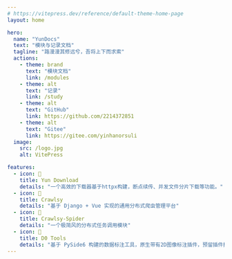 ```yaml
---
# https://vitepress.dev/reference/default-theme-home-page
layout: home

hero:
  name: "YunDocs"
  text: "模块与记录文档"
  tagline: "路漫漫其修远兮，吾将上下而求索"
  actions:
    - theme: brand
      text: "模块文档"
      link: /modules
    - theme: alt
      text: "记录"
      link: /study
    - theme: alt
      text: "GitHub"
      link: https://github.com/2214372851
    - theme: alt
      text: "Gitee"
      link: https://gitee.com/yinhanorsuli
  image:
    src: /logo.jpg
    alt: VitePress

features:
  - icon: 🤩
    title: Yun Download
    details: "一个高效的下载器基于httpx构建，断点续传、并发文件分片下载等功能。"
  - icon: 🥰
    title: Crawlsy
    details: "基于 Django + Vue 实现的通用分布式爬虫管理平台"
  - icon: 🥰
    title: Crawlsy-Spider
    details: "一个极简风的分布式任务调用模块"
  - icon: 🥺
    title: D0 Tools
    details: "基于 PySide6 构建的数据标注工具，原生带有2D图像标注插件，预留插件接口简易集成。"
---
```


<Confetti />
